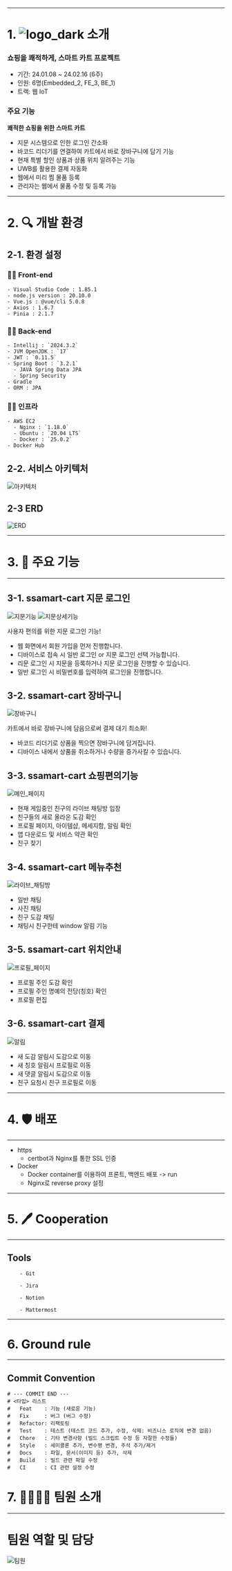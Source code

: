 ------------------------------------------

# 1. ![logo_dark](/frontend/public/image/readme_logo.png) 소개

  
  ### **쇼핑을 쾌적하게, 스마트 카트 프로젝트**
    
  - 기간: 24.01.08 ~ 24.02.16 (6주)
  - 인원: 6명(Embedded_2, FE_3, BE_1)
  - 트랙: 웹 IoT

  ### 주요 기능
  
**쾌적한 쇼핑을 위한 스마트 카트**

- 지문 시스템으로 인한 로그인 간소화
- 바코드 리더기를 연결하여 카트에서 바로 장바구니에 담기 기능
- 현재 특별 할인 상품과 상품 위치 알려주는 기능
- UWB를 활용한 결제 자동화
- 웹에서 미리 찜 물품 등록
- 관리자는 웹에서 물품 수정 및 등록 가능

------------------------------------------------------
  
# 2. 🔍 개발 환경
  
## 2-1. 환경 설정
    
  ### **👨‍💻 Front-end**
    
    - Visual Studio Code : 1.85.1
    - node.js version : 20.10.0
    - Vue.js : @vue/cli 5.0.8
    - Axios : 1.6.7
    - Pinia : 2.1.7

  ### **👨‍💻 Back-end**
    
    - Intellij : `2024.3.2`
    - JVM OpenJDK : `17`
    - JWT : `0.11.5`
    - Spring Boot : `3.2.1`
      - JAVA Spring Data JPA
      - Spring Security
    - Gradle
    - ORM : JPA
    
  ### **👩‍💻 인프라**  
    
    - AWS EC2
      - Nginx : `1.18.0`
      - Ubuntu : `20.04 LTS`
      - Docker : `25.0.2`
    - Docker Hub
      
  

## 2-2. 서비스 아키텍처
  
![아키텍처](exec/image/아키텍쳐.PNG)

## 2-3 ERD
![ERD](/exec/image/ERD.png)

------------------------------------------------------  

# 3. 🦈 주요 기능
------------------------------------------------------
  ## 3-1. ssamart-cart 지문 로그인
![지문기능](/exec/image/지문.PNG)
![지문상세기능](/exec/image/지문기능상세.PNG)

  사용자 편의를 위한 지문 로그인 기능!

  - 웹 화면에서 회원 가입을 먼저 진행합니다.
  - 디바이스로 접속 시 일반 로그인 or 지문 로그인 선택 가능합니다.
  - 리문 로그인 시 지문을 등록하거나 지문 로그인을 진행할 수 있습니다.
  - 일반 로그인 시 비밀번호를 입력하여 로그인을 진행합니다.

  ## 3-2. ssamart-cart 장바구니
![장바구니](/exec/image/장바구니.PNG)
  
  카트에서 바로 장바구니에 담음으로써 결제 대기 최소화!
  
  - 바코드 리더기로 상품을 찍으면 장바구니에 담겨집니다.
  - 디바이스 내에서 상품을 취소하거나 수량을 증가사킬 수 있습니다.

  ## 3-3. ssamart-cart 쇼핑편의기능
![메인_페이지](/frontend/public/readme-image/main-image.gif)
  - 현재 게임중인 친구의 라이브 채팅방 입장
  - 친구들의 새로 올라온 도감 확인
  - 프로필 페이지, 아이템샵, 메세지함, 알림 확인
  - 앱 다운로드 및 서비스 약관 확인
  - 친구 찾기

  ## 3-4. ssamart-cart 메뉴추천 
![라이브_채팅방](/frontend/public/readme-image/live-image.gif)
  - 일반 채팅
  - 사진 채팅
  - 친구 도감 채팅
  - 채팅시 친구한테 window 알림 기능

  ## 3-5. ssamart-cart 위치안내
![프로필_페이지](/frontend/public/readme-image/profile-image.gif)
  - 프로필 주인 도감 확인
  - 프로필 주인 명예의 전당(칭호) 확인
  - 프로필 편집

  ## 3-6. ssamart-cart 결제
![알림](/frontend/public/readme-image/noti-image.gif)
  - 새 도감 알림시 도감으로 이동
  - 새 칭호 알림시 프로필로 이동
  - 새 댓글 알림시 도감으로 이동
  - 친구 요청시 친구 프로필로 이동

--------------------------

# 4. 🛡 배포
------------------------------------------------------
  - https
    - certbot과 Nginx를 통한 SSL 인증
  - Docker
    - Docker container를 이용하여 프론트, 백엔드 배포
-> run
    - Nginx로 reverse proxy 설정
    
--------------------------


# 5. 🖊 Cooperation
------------------------------------------------------
  
  ## Tools
```
    - Git

    - Jira

    - Notion

    - Mattermost
```
--------------------------

# 6. Ground rule
--------------------------------------------

  ## Commit Convention
  ```
# --- COMMIT END ---
# <타입> 리스트
#   Feat    : 기능 (새로운 기능)
#   Fix     : 버그 (버그 수정)
#   Refactor: 리팩토링
#   Test    : 테스트 (테스트 코드 추가, 수정, 삭제: 비즈니스 로직에 변경 없음)
#   Chore   : 기타 변경사항 (빌드 스크립트 수정 등 자잘한 수정들)
#   Style   : 세미콜론 추가, 변수명 변경, 주석 추가/제거
#   Docs    : 파일, 문서(이미지 등) 추가, 삭제
#   Build   : 빌드 관련 파일 수정
#   CI      : CI 관련 설정 수정
  ```

# 7. 👨‍👩‍👧‍👦 팀원 소개
------------------------------------------------------
# 팀원 역할 및 담당

![팀원](/exec/image/팀원.PNG)
